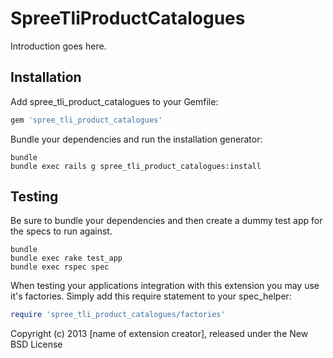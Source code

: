 SpreeTliProductCatalogues
=========================

Introduction goes here.

Installation
------------

Add spree_tli_product_catalogues to your Gemfile:

```ruby
gem 'spree_tli_product_catalogues'
```

Bundle your dependencies and run the installation generator:

```shell
bundle
bundle exec rails g spree_tli_product_catalogues:install
```

Testing
-------

Be sure to bundle your dependencies and then create a dummy test app for the specs to run against.

```shell
bundle
bundle exec rake test_app
bundle exec rspec spec
```

When testing your applications integration with this extension you may use it's factories.
Simply add this require statement to your spec_helper:

```ruby
require 'spree_tli_product_catalogues/factories'
```

Copyright (c) 2013 [name of extension creator], released under the New BSD License
